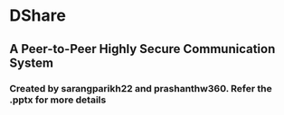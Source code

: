 # DShare

## A Peer-to-Peer Highly Secure Communication System

### Created by sarangparikh22 and prashanthw360. Refer the .pptx for more details

